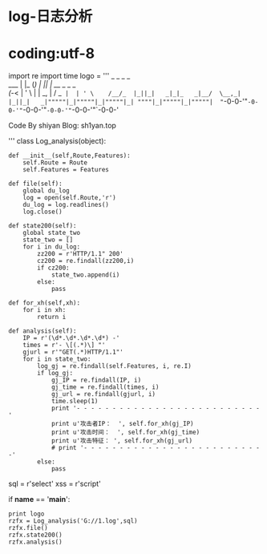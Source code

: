 # log-日志分析

# coding:utf-8

import re
import time
logo = '''
          _         _      _  _                  
   ___   | |_      (_)    | || |  __ _    _ _    
  (_-<   | ' \     | |     \_, | / _` |  | ' \   
  /__/_  |_||_|   _|_|_   _|__/  \__,_|  |_||_|  
_|"""""|_|"""""|_|"""""|_| """"|_|"""""|_|"""""| 
"`-0-0-'"`-0-0-'"`-0-0-'"`-0-0-'"`-0-0-'"`-0-0-' 

   Code By shiyan     Blog: sh1yan.top
   
'''
class Log_analysis(object):

    def __init__(self,Route,Features):
        self.Route = Route
        self.Features = Features

    def file(self):
        global du_log
        log = open(self.Route,'r')
        du_log = log.readlines()
        log.close()

    def state200(self):
        global state_two
        state_two = []
        for i in du_log:
            zz200 = r'HTTP/1.1" 200'
            cz200 = re.findall(zz200,i)
            if cz200:
                state_two.append(i)
            else:
                pass

    def for_xh(self,xh):
        for i in xh:
            return i

    def analysis(self):
        IP = r'(\d*.\d*.\d*.\d*) -'
        times = r'- \[(.*)\] "'
        gjurl = r'"GET(.*)HTTP/1.1"'
        for i in state_two:
            log_gj = re.findall(self.Features, i, re.I)
            if log_gj:
                gj_IP = re.findall(IP, i)
                gj_time = re.findall(times, i)
                gj_url = re.findall(gjurl, i)
                time.sleep(1)
                print '- - - - - - - - - - - - - - - - - - - - - - - - - -'
                print u'攻击者IP：  ', self.for_xh(gj_IP)
                print u'攻击时间：  ', self.for_xh(gj_time)
                print u'攻击特征： ', self.for_xh(gj_url)
                # print '- - - - - - - - - - - - - - - - - - - - - - - - - -'
            else:
                pass

sql = r'select'
xss = r'script'

if __name__ == '__main__':

    print logo
    rzfx = Log_analysis('G://1.log',sql)
    rzfx.file()
    rzfx.state200()
    rzfx.analysis()

